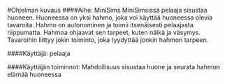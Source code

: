 #Ohjelman kuvaus
####Aihe: MiniSims
MiniSimsissä pelaaja sisustaa huoneen. Huoneessa on yksi hahmo, joka voi käyttää huoneessa olevia tavaroita. Hahmo on autonominen ja toimii itsenäisesti pelaajasta riippumatta. Hahmoa ohjaavat sen tarpeet, kuten nälkä ja väsymys. Tavaroihin liittyy jokin toiminto, joka tyydyttää jonkin hahmon tarpeen.

####Käyttäjä:
pelaaja

####Käyttäjän toiminnot:
Mahdollisuus sisustaa huone ja seurata hahmon elämää huoneessa
